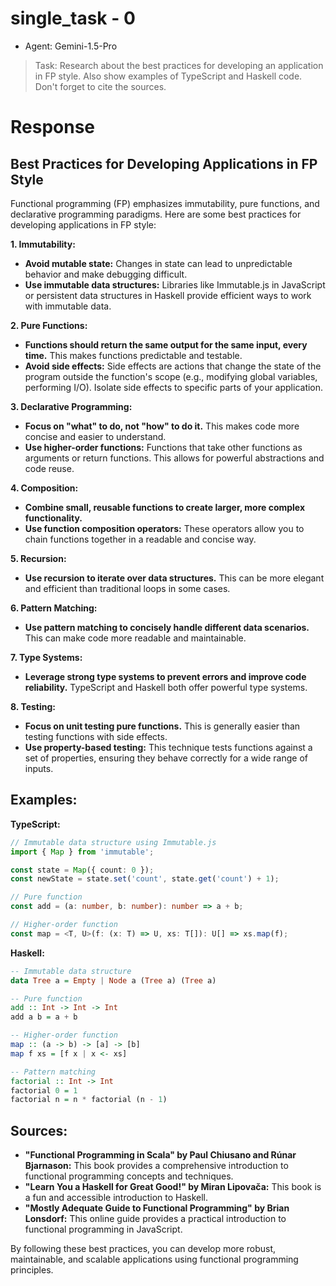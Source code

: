 
# single_task - 0

- Agent: Gemini-1.5-Pro

> Task: Research about the best practices for developing an application in FP style. Also show examples of TypeScript and Haskell code. Don't forget to cite the sources.

# Response

## Best Practices for Developing Applications in FP Style

Functional programming (FP) emphasizes immutability, pure functions, and declarative programming paradigms. Here are some best practices for developing applications in FP style:

**1. Immutability:**

* **Avoid mutable state:**  Changes in state can lead to unpredictable behavior and make debugging difficult. 
* **Use immutable data structures:** Libraries like Immutable.js in JavaScript or persistent data structures in Haskell provide efficient ways to work with immutable data.

**2. Pure Functions:**

* **Functions should return the same output for the same input, every time.** This makes functions predictable and testable.
* **Avoid side effects:** Side effects are actions that change the state of the program outside the function's scope (e.g., modifying global variables, performing I/O). Isolate side effects to specific parts of your application.

**3. Declarative Programming:**

* **Focus on "what" to do, not "how" to do it.** This makes code more concise and easier to understand.
* **Use higher-order functions:** Functions that take other functions as arguments or return functions. This allows for powerful abstractions and code reuse.

**4. Composition:**

* **Combine small, reusable functions to create larger, more complex functionality.**
* **Use function composition operators:**  These operators allow you to chain functions together in a readable and concise way.

**5. Recursion:**

* **Use recursion to iterate over data structures.** This can be more elegant and efficient than traditional loops in some cases.

**6. Pattern Matching:**

* **Use pattern matching to concisely handle different data scenarios.** This can make code more readable and maintainable.

**7. Type Systems:**

* **Leverage strong type systems to prevent errors and improve code reliability.** TypeScript and Haskell both offer powerful type systems.

**8. Testing:**

* **Focus on unit testing pure functions.**  This is generally easier than testing functions with side effects.
* **Use property-based testing:**  This technique tests functions against a set of properties, ensuring they behave correctly for a wide range of inputs.

## Examples:

**TypeScript:**

```typescript
// Immutable data structure using Immutable.js
import { Map } from 'immutable';

const state = Map({ count: 0 });
const newState = state.set('count', state.get('count') + 1);

// Pure function
const add = (a: number, b: number): number => a + b;

// Higher-order function
const map = <T, U>(f: (x: T) => U, xs: T[]): U[] => xs.map(f);
```

**Haskell:**

```haskell
-- Immutable data structure
data Tree a = Empty | Node a (Tree a) (Tree a)

-- Pure function
add :: Int -> Int -> Int
add a b = a + b

-- Higher-order function
map :: (a -> b) -> [a] -> [b]
map f xs = [f x | x <- xs]

-- Pattern matching
factorial :: Int -> Int
factorial 0 = 1
factorial n = n * factorial (n - 1)
```

## Sources:

* **"Functional Programming in Scala" by Paul Chiusano and Rúnar Bjarnason:** This book provides a comprehensive introduction to functional programming concepts and techniques.
* **"Learn You a Haskell for Great Good!" by Miran Lipovača:** This book is a fun and accessible introduction to Haskell.
* **"Mostly Adequate Guide to Functional Programming" by Brian Lonsdorf:** This online guide provides a practical introduction to functional programming in JavaScript.

By following these best practices, you can develop more robust, maintainable, and scalable applications using functional programming principles.

